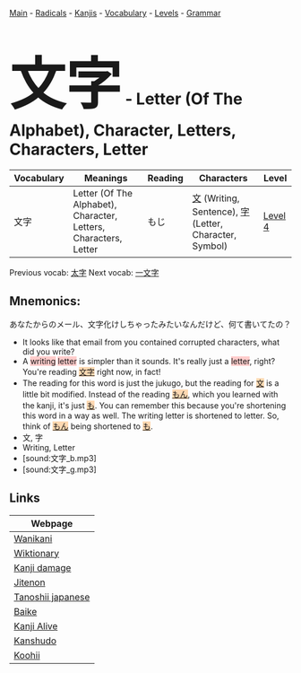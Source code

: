 <style> bigfont {font-size: 100px}</style>
[Main](../README.md) -
[Radicals](../radicals.md) -
[Kanjis](../kanjis.md) -
[Vocabulary](../vocabulary.md) -
[Levels](../levels.md) -
[Grammar](../grammar.md)
# <bigfont> 文字</bigfont> - Letter (Of The Alphabet), Character, Letters, Characters, Letter 

| Vocabulary | Meanings | Reading | Characters | Level |
| --- | --- | --- | --- | --- |
| 文字 | Letter (Of The Alphabet), Character, Letters, Characters, Letter | もじ |  [文](../kanjis/文.md) (Writing, Sentence), [字](../kanjis/字.md) (Letter, Character, Symbol) | [Level 4](../levels/wk_level4.md) |

Previous vocab: [太字](太字.md) Next vocab: [一文字](一文字.md) 

## Mnemonics:
あなたからのメール、文字化けしちゃったみたいなんだけど、何て書いてたの？
* It looks like that email from you contained corrupted characters, what did you write?
* A <span style="background-color:#ffcccb"> writing</span> <span style="background-color:#ffcccb"> letter</span> is simpler than it sounds. It's really just a <span style="background-color:#ffcccb"> letter</span>, right? You're reading <span style="background-color:#fed8b1"> [文字]([文](https://jisho.org/search/文)字)</span> right now, in fact!
* The reading for this word is just the jukugo, but the reading for <span style="background-color:#fed8b1"> [文](https://jisho.org/search/文)</span> is a little bit modified. Instead of the reading <span style="background-color:#fed8b1"> [もん]([も](https://jisho.org/search/も)ん)</span>, which you learned with the kanji, it's just <span style="background-color:#fed8b1"> [も](https://jisho.org/search/も)</span>. You can remember this because you're shortening this word in a way as well. The writing letter is shortened to letter. So, think of <span style="background-color:#fed8b1"> [もん]([も](https://jisho.org/search/も)ん)</span> being shortened to <span style="background-color:#fed8b1"> [も](https://jisho.org/search/も)</span>.
* 文, 字
* Writing, Letter
* [sound:文字_b.mp3]
* [sound:文字_g.mp3]


## Links 

| Webpage |
| --- |
| [Wanikani          ](https://www.wanikani.com/kanji/文字) |
| [Wiktionary        ](https://en.wiktionary.org/wiki/文字) |
| [Kanji damage      ](http://www.kanjidamage.com/kanji/search?utf8=✓&q=文字) |
| [Jitenon           ](https://jitenon.com/kanji/文字) |
| [Tanoshii japanese ](https://www.tanoshiijapanese.com/dictionary/kanji.cfm?k=文字) |
| [Baike             ](https://baike.baidu.com/item/文字) |
| [Kanji Alive       ](https://app.kanjialive.com/文字) |
| [Kanshudo          ](https://www.kanshudo.com/searchmn?q=文字) |
| [Koohii            ](https://kanji.koohii.com/study/kanji/文字) |
